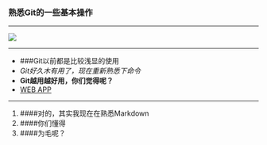 
### 熟悉Git的一些基本操作
***
![](http://ww1.sinaimg.cn/large/68f4ec25jw1evbhiyxdv9j2098098gmh.jpg)
***
- ###Git以前都是比较浅显的使用
- *Git好久木有用了，现在重新熟悉下命令*
- **Git越用越好用，你们觉得呢？**
- [WEB APP](http://www.google.com)

***
1. ####对的，其实我现在在熟悉Markdown
2. ####你们懂得
3. ####为毛呢？
